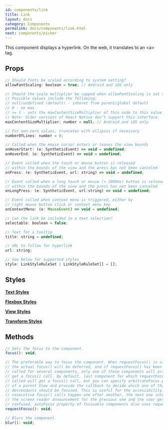 ```yaml
---
id: components/link
title: Link
layout: docs
category: Components
permalink: docs/components/link.html
next: components/picker
---
```


This component displays a hyperlink. On the web, it translates to an &lt;a&gt; tag.

## Props
``` javascript
// Should fonts be scaled according to system setting?
allowFontScaling: boolean = true; // Android and iOS only

// Should the scale multiplier be capped when allowFontScaling is set to true?
// Possible values include the following:
// null/undefined (default) - inheret from parent/global default
// 0 - no max
// >= 1 - sets the maxContentSizeMultiplier of this node to this value
// Note: Older versions of React Native don’t support this interface.
maxContentSizeMultiplier: number = null; // Android and iOS only

// For non-zero values, truncates with ellipsis if necessary
numberOfLines: number = 0;

// Called when the mouse cursor enters or leaves the view bounds
onHoverStart: (e: SyntheticEvent) => void = undefined;
onHoverEnd: (e: SyntheticEvent) => void = undefined;

// Event called when the touch or mouse button is released
// within the bounds of the view and the press has not been canceled
onPress: (e: SyntheticEvent, url: string) => void = undefined;

// Event called when a long touch or mouse (> 1000ms) button is released
// within the bounds of the view and the press has not been canceled
onLongPress: (e: SyntheticEvent, url:string) => void = undefined;

// Event called when context menu is triggered, either by
// right mouse button click or context menu key
onContextMenu: (e: MouseEvent) => void = undefined;

// Can the link be included in a text selection?
selectable: boolean = false;

// Text for a tooltip
title: string = undefined;

// URL to follow for hyperlink
url: string;

// See below for supported styles
style: LinkStyleRuleSet | LinkStyleRuleSet[] = [];
```

## Styles

[**Text Styles**](/reactxp/docs/styles.html#text-style-attributes)

[**Flexbox Styles**](/reactxp/docs/styles.html#flexbox-style-attributes)

[**View Styles**](/reactxp/docs/styles.html#view-style-attributes)

[**Transform Styles**](/reactxp/docs/styles.html#transform-style-attributes)

## Methods
``` javascript
// Sets the focus to the component.
focus(): void;

// The preferable way to focus the component. When requestFocus() is called,
// the actual focus() will be deferred, and if requestFocus() has been
// called for several components, only one of those components will actually
// get a focus() call. By default, last component for which requestFocus() is
// called will get a focus() call, but you can specify arbitrateFocus property
// of a parent View and provide the callback to decide which one of that View's
// descendants should be focused. This is useful for the accessibility: when
// cosecutive focus() calls happen one after another, the next one interrupts
// the screen reader announcement for the previous one and the user gets
// confused. autoFocus property of focusable components also uses requestFocus().
requestFocus(): void;

// Blurs the component.
blur(): void;
```
